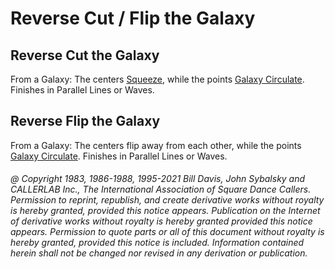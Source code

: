 
# Reverse Cut / Flip the Galaxy

## Reverse Cut the Galaxy

From a Galaxy: The centers [Squeeze](../c1/squeeze.md), while the points
[Galaxy Circulate](../c1/galaxy_formation.md).
Finishes in Parallel Lines or Waves.

## Reverse Flip the Galaxy

From a Galaxy: The centers flip away from each other, while the points
[Galaxy Circulate](../c1/galaxy_formation.md). Finishes in Parallel Lines or Waves.

###### @ Copyright 1983, 1986-1988, 1995-2021 Bill Davis, John Sybalsky and CALLERLAB Inc., The International Association of Square Dance Callers. Permission to reprint, republish, and create derivative works without royalty is hereby granted, provided this notice appears. Publication on the Internet of derivative works without royalty is hereby granted provided this notice appears. Permission to quote parts or all of this document without royalty is hereby granted, provided this notice is included. Information contained herein shall not be changed nor revised in any derivation or publication.
